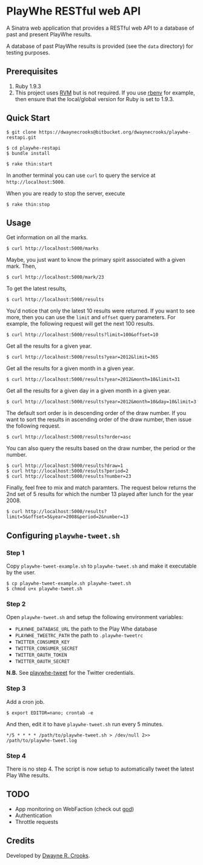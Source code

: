 # PlayWhe RESTful web API

A Sinatra web application that provides a RESTful web API to a database of past and present PlayWhe results.

A database of past PlayWhe results is provided (see the `data` directory) for testing purposes.

## Prerequisites

1. Ruby 1.9.3
2. This project uses [RVM](https://rvm.io/) but is not required. If you use [rbenv](https://github.com/sstephenson/rbenv) for example, then ensure that the local/global version for Ruby is set to 1.9.3.

## Quick Start

    $ git clone https://dwaynecrooks@bitbucket.org/dwaynecrooks/playwhe-restapi.git

    $ cd playwhe-restapi
    $ bundle install

    $ rake thin:start

In another terminal you can use `curl` to query the service at `http://localhost:5000`.

When you are ready to stop the server, execute

    $ rake thin:stop

## Usage

Get information on all the marks.

    $ curl http://localhost:5000/marks

Maybe, you just want to know the primary spirit associated with a given mark. Then,

    $ curl http://localhost:5000/mark/23

To get the latest results,

    $ curl http://localhost:5000/results

You'd notice that only the latest 10 results were returned. If you want to see more, then you can use the `limit` and `offset` query parameters. For example, the following request will get the next 100 results.

    $ curl http://localhost:5000/results?limit=100&offset=10

Get all the results for a given year.

    $ curl http://localhost:5000/results?year=2012&limit=365

Get all the results for a given month in a given year.

    $ curl http://localhost:5000/results?year=2012&month=10&limit=31

Get all the results for a given day in a given month in a given year.

    $ curl http://localhost:5000/results?year=2012&month=10&day=10&limit=3

The default sort order is in descending order of the draw number. If you want to sort the results in ascending order of the draw number, then issue the following request.

    $ curl http://localhost:5000/results?order=asc

You can also query the results based on the draw number, the period or the number.

    $ curl http://localhost:5000/results?draw=1
    $ curl http://localhost:5000/results?period=2
    $ curl http://localhost:5000/results?number=23

Finally, feel free to mix and match paramters. The request below returns the 2nd set of 5 results for which the number 13 played after lunch for the year 2008.

    $ curl http://localhost:5000/results?limit=5&offset=5&year=2008&period=2&number=13

## Configuring `playwhe-tweet.sh`

### Step 1

Copy `playwhe-tweet-example.sh` to `playwhe-tweet.sh` and make it executable by the user.

    $ cp playwhe-tweet-example.sh playwhe-tweet.sh
    $ chmod u+x playwhe-tweet.sh

### Step 2

Open `playwhe-tweet.sh` and setup the following environment variables:

- `PLAYWHE_DATABASE_URL` the path to the Play Whe database
- `PLAYWHE_TWEETRC_PATH` the path to `.playwhe-tweetrc`
- `TWITTER_CONSUMER_KEY`
- `TWITTER_CONSUMER_SECRET`
- `TWITTER_OAUTH_TOKEN`
- `TWITTER_OAUTH_SECRET`

**N.B.** See [playwhe-tweet](https://dev.twitter.com/apps/3841469/show) for the Twitter credentials.

### Step 3

Add a cron job.

    $ export EDITOR=nano; crontab -e

And then, edit it to have `playwhe-tweet.sh` run every 5 minutes.

    */5 * * * * /path/to/playwhe-tweet.sh > /dev/null 2>> /path/to/playwhe-tweet.log

### Step 4

There is no step 4. The script is now setup to automatically tweet the latest Play Whe results.

## TODO

- App monitoring on WebFaction (check out [god](http://godrb.com/))
- Authentication
- Throttle requests

## Credits

Developed by [Dwayne R. Crooks](http://dwaynecrooks.com/).
